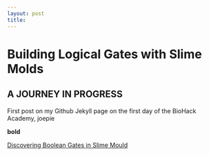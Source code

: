 ```yaml
---
layout: post
title: 
---
```


# Building Logical Gates with Slime Molds

## A JOURNEY IN PROGRESS

First post on my Github Jekyll page on the first day of the BioHack Academy, joepie

**bold**

[Discovering Boolean Gates in Slime Mould](https://arxiv.org/pdf/1607.02168.pdf)
